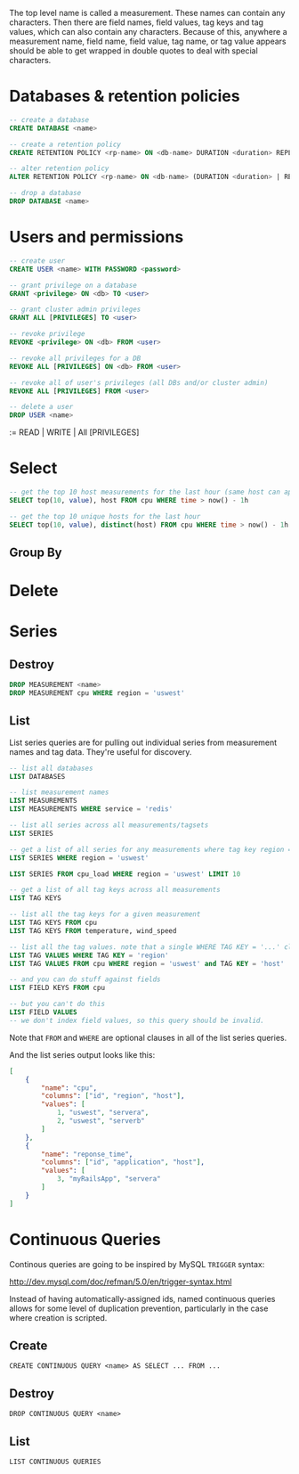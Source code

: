 The top level name is called a measurement. These names can contain any characters. Then there are field names, field values, tag keys and tag values, which can also contain any characters. Because of this, anywhere a measurement name, field name, field value, tag name, or tag value appears should be able to get wrapped in double quotes to deal with special characters.

# Databases & retention policies

```sql
-- create a database
CREATE DATABASE <name>

-- create a retention policy
CREATE RETENTION POLICY <rp-name> ON <db-name> DURATION <duration> REPLICATION <n> [DEFAULT]

-- alter retention policy
ALTER RETENTION POLICY <rp-name> ON <db-name> (DURATION <duration> | REPLICATION <n> | DEFAULT)+

-- drop a database
DROP DATABASE <name>
```

# Users and permissions

```sql
-- create user
CREATE USER <name> WITH PASSWORD <password>

-- grant privilege on a database
GRANT <privilege> ON <db> TO <user>

-- grant cluster admin privileges
GRANT ALL [PRIVILEGES] TO <user>

-- revoke privilege
REVOKE <privilege> ON <db> FROM <user>

-- revoke all privileges for a DB
REVOKE ALL [PRIVILEGES] ON <db> FROM <user>

-- revoke all of user's privileges (all DBs and/or cluster admin)
REVOKE ALL [PRIVILEGES] FROM <user>

-- delete a user
DROP USER <name>
```
<privilege> := READ | WRITE | All [PRIVILEGES]

# Select

```sql
-- get the top 10 host measurements for the last hour (same host can appear multiple times)
SELECT top(10, value), host FROM cpu WHERE time > now() - 1h

-- get the top 10 unique hosts for the last hour
SELECT top(10, value), distinct(host) FROM cpu WHERE time > now() - 1h
```

## Group By

# Delete

# Series

## Destroy

```sql
DROP MEASUREMENT <name>
DROP MEASUREMENT cpu WHERE region = 'uswest'
```

## List

List series queries are for pulling out individual series from measurement names and tag data. They're useful for discovery.

```sql
-- list all databases
LIST DATABASES

-- list measurement names
LIST MEASUREMENTS
LIST MEASUREMENTS WHERE service = 'redis'

-- list all series across all measurements/tagsets
LIST SERIES

-- get a list of all series for any measurements where tag key region = tak value 'uswest'
LIST SERIES WHERE region = 'uswest'

LIST SERIES FROM cpu_load WHERE region = 'uswest' LIMIT 10

-- get a list of all tag keys across all measurements
LIST TAG KEYS

-- list all the tag keys for a given measurement
LIST TAG KEYS FROM cpu
LIST TAG KEYS FROM temperature, wind_speed

-- list all the tag values. note that a single WHERE TAG KEY = '...' clause is required
LIST TAG VALUES WHERE TAG KEY = 'region'
LIST TAG VALUES FROM cpu WHERE region = 'uswest' and TAG KEY = 'host'

-- and you can do stuff against fields
LIST FIELD KEYS FROM cpu

-- but you can't do this
LIST FIELD VALUES
-- we don't index field values, so this query should be invalid.
```

Note that `FROM` and `WHERE` are optional clauses in all of the list series queries.

And the list series output looks like this:

```json
[
    {
        "name": "cpu",
        "columns": ["id", "region", "host"],
        "values": [
            1, "uswest", "servera",
            2, "uswest", "serverb"
        ]
    },
    {
        "name": "reponse_time",
        "columns": ["id", "application", "host"],
        "values": [
            3, "myRailsApp", "servera"
        ]
    }
]
```

# Continuous Queries

Continous queries are going to be inspired by MySQL `TRIGGER` syntax:

http://dev.mysql.com/doc/refman/5.0/en/trigger-syntax.html

Instead of having automatically-assigned ids, named continuous queries allows for some level of duplication prevention,
particularly in the case where creation is scripted.

## Create

    CREATE CONTINUOUS QUERY <name> AS SELECT ... FROM ...

## Destroy

    DROP CONTINUOUS QUERY <name>

## List

    LIST CONTINUOUS QUERIES
